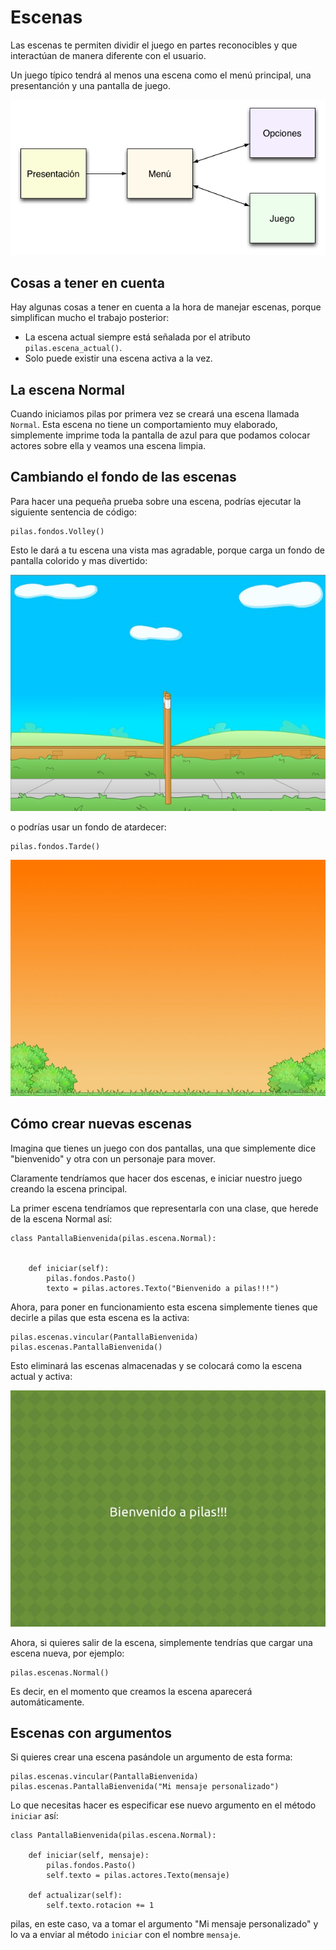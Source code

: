 # Escenas

Las escenas te permiten dividir el juego en partes
reconocibles y que interactúan de manera diferente
con el usuario.

Un juego típico tendrá al menos una escena como
el menú principal, una presentanción y una
pantalla de juego.


![](imagenes/escenas/escenas_juego.png)


## Cosas a tener en cuenta

Hay algunas cosas a tener en cuenta
a la hora de manejar escenas, porque
simplifican mucho el trabajo posterior:

- La escena actual siempre está señalada por el atributo ``pilas.escena_actual()``.
- Solo puede existir una escena activa a la vez.


## La escena Normal

Cuando iniciamos pilas por primera vez se creará
una escena llamada ``Normal``. Esta escena no
tiene un comportamiento muy elaborado, simplemente
imprime toda la pantalla de azul para que
podamos colocar actores sobre ella y veamos una
escena limpia.

## Cambiando el fondo de las escenas

Para hacer una pequeña prueba sobre una
escena, podrías ejecutar la siguiente sentencia
de código:

    pilas.fondos.Volley()

Esto le dará a tu escena una vista
mas agradable, porque carga un fondo de
pantalla colorido y mas divertido:

![](imagenes/escenas/paisaje.jpg)

o podrías usar un fondo de atardecer:

    pilas.fondos.Tarde()

![](imagenes/escenas/tarde.jpg)

## Cómo crear nuevas escenas

Imagina que tienes un juego con dos pantallas, una
que simplemente dice "bienvenido" y  otra con
un personaje para mover.

Claramente tendríamos que hacer dos escenas, e iniciar
nuestro juego creando la escena principal.

La primer escena tendríamos que representarla
con una clase, que herede de la escena Normal
así:

    class PantallaBienvenida(pilas.escena.Normal):


        def iniciar(self):
            pilas.fondos.Pasto()
            texto = pilas.actores.Texto("Bienvenido a pilas!!!")


Ahora, para poner en funcionamiento esta escena
simplemente tienes que decirle a pilas que esta escena es la activa:


    pilas.escenas.vincular(PantallaBienvenida)
    pilas.escenas.PantallaBienvenida()

Esto eliminará las escenas almacenadas y se colocará como la escena
actual y activa:

![](imagenes/escenas/escena_simple.jpg)

Ahora, si quieres salir de la escena, simplemente tendrías
que cargar una escena nueva, por ejemplo:

    pilas.escenas.Normal()

Es decir, en el momento que creamos la escena aparecerá automáticamente.


## Escenas con argumentos

Si quieres crear una escena pasándole un argumento de esta forma:

    pilas.escenas.vincular(PantallaBienvenida)
    pilas.escenas.PantallaBienvenida("Mi mensaje personalizado")

Lo que necesitas hacer es especificar ese nuevo argumento en el método
``iniciar`` así:

    class PantallaBienvenida(pilas.escena.Normal):

        def iniciar(self, mensaje):
            pilas.fondos.Pasto()
            self.texto = pilas.actores.Texto(mensaje)

        def actualizar(self):
            self.texto.rotacion += 1


pilas, en este caso, va a tomar el argumento "Mi mensaje personalizado" y lo
va a enviar al método ``iniciar`` con el nombre ``mensaje``.
